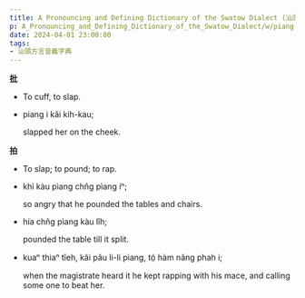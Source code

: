 ```yaml
---
title: A Pronouncing and Defining Dictionary of the Swatow Dialect (汕頭方言音義字典) / piang
p: A_Pronouncing_and_Defining_Dictionary_of_the_Swatow_Dialect/w/piang
date: 2024-04-01 23:00:00
tags: 
- 汕頭方言音義字典
---
```



**批**
- To cuff, to slap.

- piang i kâi kih-kau;

  slapped her on the cheek.



**拍**
- To slap; to pound; to rap.

- khì kàu pìang chn̂g pìang íⁿ;

  so angry that he pounded the tables and chairs.

- hía chn̂g pìang kàu lîh;

  pounded the table till it split.

- kuaⁿ thiaⁿ tîeh, kâi pău li-li pìang, tó̤ hàm nâng phah i;

  when the magistrate heard it he kept rapping with his mace, and calling some one to beat her.